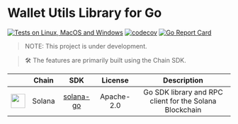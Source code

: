 # Wallet Utils Library for Go

[![Tests on Linux, MacOS and Windows](https://github.com/15ho/wallet-utils-go/workflows/CI/badge.svg)](https://github.com/15ho/wallet-utils-go/actions?query=workflow%3ACI)
[![codecov](https://codecov.io/gh/15ho/wallet-utils-go/branch/main/graph/badge.svg)](https://codecov.io/gh/15ho/wallet-utils-go)
[![Go Report Card](https://goreportcard.com/badge/github.com/15ho/wallet-utils-go)](https://goreportcard.com/report/github.com/15ho/wallet-utils-go)

> NOTE: This project is under development.

> 🛠️ The features are primarily built using the Chain SDK.

||Chain |SDK |License |Description |
|:------------:|:---------:|:--------:|:--------:|:---------:|
|<img src="https://raw.githubusercontent.com/trustwallet/assets/master/blockchains/solana/info/logo.png" width="32" /> |Solana |[solana-go](https://github.com/gagliardetto/solana-go) |Apache-2.0 |Go SDK library and RPC client for the Solana Blockchain